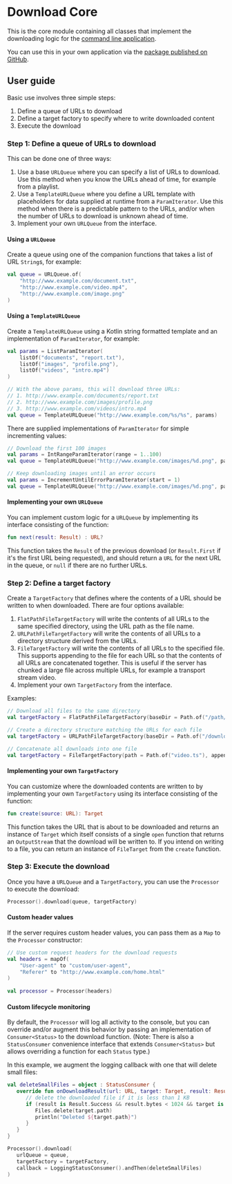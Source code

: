 # Download Core

This is the core module containing all classes that implement the downloading logic
for the [command line application](../app).

You can use this in your own application via the
[package published on GitHub](https://github.com/bmunzenb/download/packages/2366629).

## User guide

Basic use involves three simple steps:
1. Define a queue of URLs to download
2. Define a target factory to specify where to write downloaded content
3. Execute the download

### Step 1: Define a queue of URLs to download

This can be done one of three ways:
1. Use a base `URLQueue` where you can specify a list of URLs to download.  Use this method
   when you know the URLs ahead of time, for example from a playlist.
2. Use a `TemplateURLQueue` where you define a URL template with placeholders for data
   supplied at runtime from a `ParamIterator`.  Use this method when there is a
   predictable pattern to the URLs, and/or when the number of URLs to download is unknown
   ahead of time.
3. Implement your own `URLQueue` from the interface.

#### Using a `URLQueue`

Create a queue using one of the companion functions that takes a list of URL `String`s,
for example:

```kotlin
val queue = URLQueue.of(
    "http://www.example.com/document.txt",
    "http://www.example.com/video.mp4",
    "http://www.example.com/image.png"
)
```

#### Using a `TemplateURLQueue`

Create a `TemplateURLQueue` using a Kotlin string formatted template and an implementation
of `ParamIterator`, for example:

```kotlin
val params = ListParamIterator(
    listOf("documents", "report.txt"),
    listOf("images", "profile.png"),
    listOf("videos", "intro.mp4")
)

// With the above params, this will download three URLs:
// 1. http://www.example.com/documents/report.txt
// 2. http://www.example.com/images/profile.png
// 3. http://www.example.com/videos/intro.mp4
val queue = TemplateURLQueue("http://www.example.com/%s/%s", params)
```

There are supplied implementations of `ParamIterator` for simple incrementing values:

```kotlin
// Download the first 100 images
val params = IntRangeParamIterator(range = 1..100)
val queue = TemplateURLQueue("http://www.example.com/images/%d.png", params)
```

```kotlin
// Keep downloading images until an error occurs
val params = IncrementUntilErrorParamIterator(start = 1)
val queue = TemplateURLQueue("http://www.example.com/images/%d.png", params)
```

#### Implementing your own `URLQueue`

You can implement custom logic for a `URLQueue` by implementing its interface consisting
of the function:

```kotlin
fun next(result: Result) : URL?
```

This function takes the `Result` of the previous download (or `Result.First` if it's
the first URL being requested), and should return a `URL` for the next URL in the queue,
or `null` if there are no further URLs.

### Step 2: Define a target factory

Create a `TargetFactory` that defines where the contents of a URL should be written to
when downloaded.  There are four options available:
1. `FlatPathFileTargetFactory` will write the contents of all URLs to the same specified
   directory, using the URL path as the file name.
2. `URLPathFileTargetFactory` will write the contents of all URLs to a directory structure
   derived from the URLs.
3. `FileTargetFactory` will write the contents of all URLs to the specified file.  This
   supports appending to the file for each URL so that the contents of all URLs are
   concatenated together.  This is useful if the server has chunked a large file across
   multiple URLs, for example a transport stream video.
4. Implement your own `TargetFactory` from the interface.

Examples:

```kotlin
// Download all files to the same directory
val targetFactory = FlatPathFileTargetFactory(baseDir = Path.of("/path/to/downloads"))
```

```kotlin
// Create a directory structure matching the URLs for each file
val targetFactory = URLPathFileTargetFactory(baseDir = Path.of("/downloads"))
```

```kotlin
// Concatenate all downloads into one file
val targetFactory = FileTargetFactory(path = Path.of("video.ts"), append = true)
```

#### Implementing your own `TargetFactory`

You can customize where the downloaded contents are written to by implementing your own
`TargetFactory` using its interface consisting of the function:

```kotlin
fun create(source: URL): Target
```

This function takes the URL that is about to be downloaded and returns an instance of
`Target` which itself consists of a single `open` function that returns an `OutputStream`
that the download will be written to.  If you intend on writing to a file, you can return
an instance of `FileTarget` from the `create` function.

### Step 3: Execute the download

Once you have a `URLQueue` and a `TargetFactory`, you can use the `Processor` to
execute the download:

```kotlin
Processor().download(queue, targetFactory)
```

#### Custom header values

If the server requires custom header values, you can pass them as a `Map` to the
`Processor` constructor:

```kotlin
// Use custom request headers for the download requests
val headers = mapOf(
    "User-agent" to "custom/user-agent",
    "Referer" to "http://www.example.com/home.html"
)
    
val processor = Processor(headers)
```

#### Custom lifecycle monitoring

By default, the `Processor` will log all activity to the console, but you can override
and/or augment this behavior by passing an implementation of `Consumer<Status>` to the
download function.  (Note: There is also a `StatusConsumer` convenience interface that
extends `Consumer<Status>` but allows overriding a function for each `Status` type.)

In this example, we augment the logging callback with one that will delete small files:

```kotlin
val deleteSmallFiles = object : StatusConsumer {
   override fun onDownloadResult(url: URL, target: Target, result: Result) {
      // delete the downloaded file if it is less than 1 KB
      if (result is Result.Success && result.bytes < 1024 && target is FileTarget) {
         Files.delete(target.path)
         println("Deleted ${target.path}")
      }
   }
}

Processor().download(
   urlQueue = queue,
   targetFactory = targetFactory,
   callback = LoggingStatusConsumer().andThen(deleteSmallFiles)
)
```
